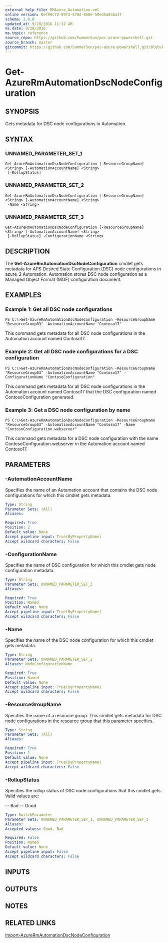 ```yaml
---
external help file: RMAzure_Automation.xml
online version: 0ef99c72-89fd-478d-850e-50ed5a0aba17
schema: 2.0.0
updated_at: 9/28/2016 11:12 AM
ms.date: 9/28/2016
ms.topic: reference
source_repo: https://github.com/SummerSun/poc-azure-powershell.git
source_branch: master
gitcommit: https://github.com/SummerSun/poc-azure-powershell.git/blob/8903b0f1daa01932ac5fa167f377736de2df6709/azureps-cmdlets-docs/Resource%20Manager/Automation%20Cmdlets/v1.0/Get-AzureRmAutomationDscNodeConfiguration.md
---
```


# Get-AzureRmAutomationDscNodeConfiguration
## SYNOPSIS
Gets metadata for DSC node configurations in Automation.

## SYNTAX

### UNNAMED_PARAMETER_SET_1
```
Get-AzureRmAutomationDscNodeConfiguration [-ResourceGroupName] <String> [-AutomationAccountName] <String>
 [-RollupStatus]
```

### UNNAMED_PARAMETER_SET_2
```
Get-AzureRmAutomationDscNodeConfiguration [-ResourceGroupName] <String> [-AutomationAccountName] <String>
 -Name <String>
```

### UNNAMED_PARAMETER_SET_3
```
Get-AzureRmAutomationDscNodeConfiguration [-ResourceGroupName] <String> [-AutomationAccountName] <String>
 [-RollupStatus] -ConfigurationName <String>
```

## DESCRIPTION
The **Get-AzureRmAutomationDscNodeConfiguration** cmdlet gets metadata for APS Desired State Configuration (DSC) node configurations in azure_2 Automation.
Automation stores DSC node configuration as a Managed Object Format (MOF) configuration document.

## EXAMPLES

### Example 1: Get all DSC node configurations
```
PS C:\>Get-AzureRmAutomationDscNodeConfiguration -ResourceGroupName "ResourceGroup03" -AutomationAccountName "Contoso17"
```

This command gets metadata for all DSC node configurations in the Automation account named Contoso17.

### Example 2: Get all DSC node configurations for a DSC configuration
```
PS C:\>Get-AzureRmAutomationDscNodeConfiguration -ResourceGroupName "ResourceGroup03" -AutomationAccountName "Contoso17" -ConfigurationName "ContosoConfiguration"
```

This command gets metadata for all DSC node configurations in the Automation account named Contoso17 that the DSC configuration named ContosoConfiguration generated.

### Example 3: Get a DSC node configuration by name
```
PS C:\>Get-AzureRmAutomationDscNodeConfiguration -ResourceGroupName "ResourceGroup03" -AutomationAccountName "Contoso17" -Name "ContosoConfiguration.webserver"
```

This command gets metadata for a DSC node configuration with the name ContosoConfiguration.webserver in the Automation account named Contoso17.

## PARAMETERS

### -AutomationAccountName
Specifies the name of an Automation account that contains the DSC node configurations for which this cmdlet gets metadata.

```yaml
Type: String
Parameter Sets: (All)
Aliases: 

Required: True
Position: 2
Default value: None
Accept pipeline input: True(ByPropertyName)
Accept wildcard characters: False
```

### -ConfigurationName
Specifies the name of DSC configuration for which this cmdlet gets node configuration metadata.

```yaml
Type: String
Parameter Sets: UNNAMED_PARAMETER_SET_3
Aliases: 

Required: True
Position: Named
Default value: None
Accept pipeline input: True(ByPropertyName)
Accept wildcard characters: False
```

### -Name
Specifies the name of the DSC node configuration for which this cmdlet gets metadata.

```yaml
Type: String
Parameter Sets: UNNAMED_PARAMETER_SET_2
Aliases: NodeConfigurationName

Required: True
Position: Named
Default value: None
Accept pipeline input: True(ByPropertyName)
Accept wildcard characters: False
```

### -ResourceGroupName
Specifies the name of a resource group.
This cmdlet gets metadata for DSC node configurations in the resource group that this parameter specifies.

```yaml
Type: String
Parameter Sets: (All)
Aliases: 

Required: True
Position: 1
Default value: None
Accept pipeline input: True(ByPropertyName)
Accept wildcard characters: False
```

### -RollupStatus
Specifies the rollup status of DSC node configurations that this cmdlet gets.
Valid values are: 

-- Bad 
-- Good

```yaml
Type: SwitchParameter
Parameter Sets: UNNAMED_PARAMETER_SET_1, UNNAMED_PARAMETER_SET_3
Aliases: 
Accepted values: Good, Bad

Required: False
Position: Named
Default value: None
Accept pipeline input: False
Accept wildcard characters: False
```

## INPUTS

## OUTPUTS

## NOTES

## RELATED LINKS

[Import-AzureRmAutomationDscNodeConfiguration](0ef99c72-89fd-478d-850e-50ed5a0aba17)

